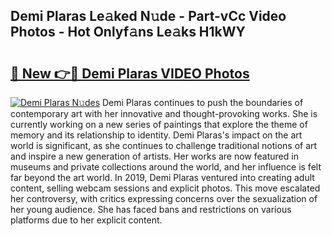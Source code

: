 ## Demi Plaras Le𝚊ked N𝚞de - Part-vCc Video Photos - Hot Onlyf𝚊ns Le𝚊ks H1kWY

# <h2><a href="http://ac24753.deff.icu/?id=Demi+Plaras">🔗 New 👉🔴 Demi Plaras VIDEO Photos</a></h2>

[![Demi Plaras N𝚞des](https://i.imgur.com/rIISA9y.gif)](http://ac24753.deff.icu/?id=Demi+Plaras)
Demi Plaras continues to push the boundaries of contemporary art with her innovative and thought-provoking works. She is currently working on a new series of paintings that explore the theme of memory and its relationship to identity. Demi Plaras's impact on the art world is significant, as she continues to challenge traditional notions of art and inspire a new generation of artists. Her works are now featured in museums and private collections around the world, and her influence is felt far beyond the art world. In 2019, Demi Plaras ventured into creating adult content, selling webcam sessions and explicit photos. This move escalated her controversy, with critics expressing concerns over the sexualization of her young audience. She has faced bans and restrictions on various platforms due to her explicit content.
